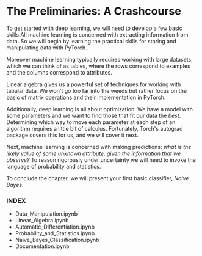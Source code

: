 #  The Preliminaries: A Crashcourse

To get started with deep learning, we will need to develop a few basic skills.All machine learning is concerned with extracting information from data. So we will begin by learning the practical skills for storing and manipulating data with PyTorch.

Moreover machine learning typically requires working with large datasets, which we can think of as tables, where the rows correspond to examples and the columns correspond to attributes.

Linear algebra gives us a powerful set of techniques for working with tabular data. We won't go too far into the weeds but rather focus on the basic of matrix operations and their implementation in PyTorch.

Additionally, deep learning is all about optimization. We have a model with some parameters and we want to find those that fit our data the *best*. Determining which way to move each parameter at each step of an algorithm requires a little bit of calculus. Fortunately, Torch's autograd package covers this for us, and we will cover it next.

Next, machine learning is concerned with making predictions: *what is the likely value of some unknown attribute, given the information that we observe?* To reason rigorously under uncertainty we will need to invoke the language of probability and statistics.

To conclude the chapter, we will present your first basic classifier, *Naive Bayes*.

### INDEX
- Data_Manipulation.ipynb
- Linear_Algebra.ipynb
- Automatic_Differentiation.ipynb
- Probability_and_Statistics.ipynb
- Naive_Bayes_Classification.ipynb
- Documentation.ipynb
